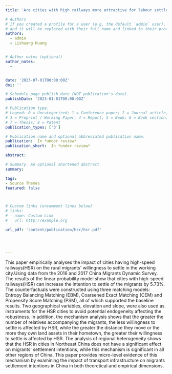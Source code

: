 ```yaml
---
title: 'Are cities with high railways more attractive for labour settlement? Micro-evidence from China Migrants Dynamic Survey '

# Authors
# If you created a profile for a user (e.g. the default `admin` user), write the username (folder name) here
# and it will be replaced with their full name and linked to their profile.
authors:
  - admin
  - Lishuang Huang


# Author notes (optional)
author_notes:
  - 


date: '2023-07-01T00:00:00Z'
doi: ''

# Schedule page publish date (NOT publication's date).
publishDate: '2023-01-01T00:00:00Z'

# Publication type.
# Legend: 0 = Uncategorized; 1 = Conference paper; 2 = Journal article;
# 3 = Preprint / Working Paper; 4 = Report; 5 = Book; 6 = Book section;
# 7 = Thesis; 8 = Patent
publication_types: ['3']

# Publication name and optional abbreviated publication name.
publication:  In *under review*
publication_short:  In *under review*

abstract: 

# Summary. An optional shortened abstract.
summary: 

tags:
- Source Themes
featured: false



# Custom links (uncomment lines below)
# links:
# - name: Custom Link
#   url: http://example.org

url_pdf: 'content/publication/hsr/hsr.pdf'




---
```


This paper empirically analyses the impact of cities having high-speed railways(HSR) on the rural migrants' willingness to settle in the working city.Using data from the 2016 and 2017 China Migrants Dynamic Survey. The results of the linear probability model show that cities with high-speed railways(HSR) can increase the intention to settle of the migrants by 5.73%. The counterfactuals were constructed using three matching models: Entropy Balancing Matching (EBM), Coarsened Exact Matching (CEM) and Propensity Score Matching (PSM), all of which supported the baseline results. Two geographical variables, elevation and slope, were also used as instruments for the HSR cities to avoid potential endogeneity affecting the robustness. In addition, the mechanism analysis shows that the greater the number of relatives accompanying the migrants, the less willingness to settle is affected by HSR, while the greater the distance they move or the more they own land assets in their hometown, the greater their willingness to settle is affected by HSR. The analysis of regional heterogeneity shows that the HSR in cities in Northeast China does not have a significant effect on migrants' settlement intentions, while this mechanism is significant in all other regions of China. This paper provides micro-level evidence of this mechanism by examining the impact of transport infrastructure on migrants settlement intentions in China in both theoretical and empirical dimensions.
